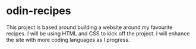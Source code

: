 # odin-recipes
This project is based around building a website around my favourite recipes. I will be using HTML and CSS to kick off the project. I will enhance the site with more coding languages as I progress.